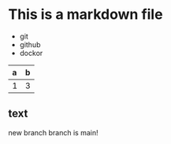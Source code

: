 # This is a markdown file

- git
- github
- dockor

|a|b|
|:-|:-|
|1|3|

## text

new branch
branch is main!
